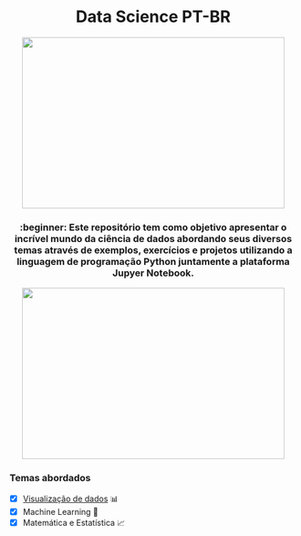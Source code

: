<h1 align="center">Data Science PT-BR</h1>

<p align="center">
  <img width="460" height="300" src="https://user-images.githubusercontent.com/50464626/91507024-11446200-e8aa-11ea-8f7a-392c14e8e56c.jpg">
</p>

<h3 align="center">:beginner: Este repositório tem como objetivo apresentar o incrível mundo da ciência de dados abordando seus diversos temas através de exemplos, exercícios e projetos utilizando a linguagem de programação Python juntamente a plataforma Jupyer Notebook.</h3>

<p align="center">
  <img width="460" height="300" src="https://user-images.githubusercontent.com/50464626/91507024-11446200-e8aa-11ea-8f7a-392c14e8e56c.jpg">
</p>

### Temas abordados

- [x] [Visualização de dados](https://github.com/LucasKiraly/DataScience-PTBR/tree/master/Visualização%20de%20dados) :bar_chart:
- [x] Machine Learning :robot:
- [x] Matemática e Estatística :chart_with_upwards_trend:
